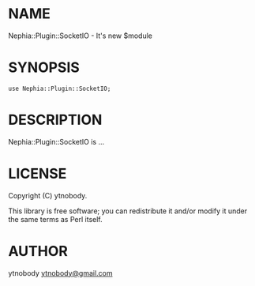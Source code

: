 # NAME

Nephia::Plugin::SocketIO - It's new $module

# SYNOPSIS

    use Nephia::Plugin::SocketIO;

# DESCRIPTION

Nephia::Plugin::SocketIO is ...

# LICENSE

Copyright (C) ytnobody.

This library is free software; you can redistribute it and/or modify
it under the same terms as Perl itself.

# AUTHOR

ytnobody <ytnobody@gmail.com>
